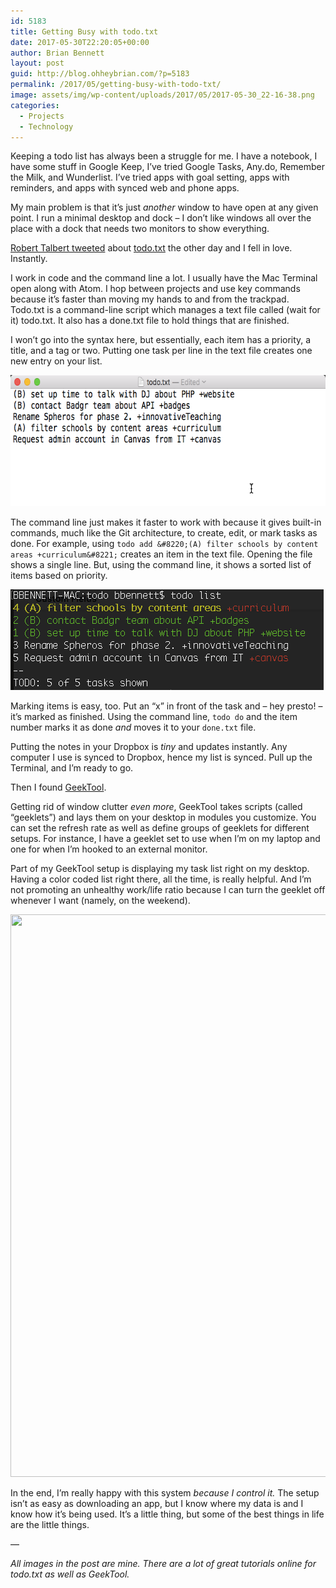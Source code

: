 ```yaml
---
id: 5183
title: Getting Busy with todo.txt
date: 2017-05-30T22:20:05+00:00
author: Brian Bennett
layout: post
guid: http://blog.ohheybrian.com/?p=5183
permalink: /2017/05/getting-busy-with-todo-txt/
image: assets/img/wp-content/uploads/2017/05/2017-05-30_22-16-38.png
categories:
  - Projects
  - Technology
---
```

Keeping a todo list has always been a struggle for me. I have a notebook, I have some stuff in Google Keep, I&#8217;ve tried Google Tasks, Any.do, Remember the Milk, and Wunderlist. I&#8217;ve tried apps with goal setting, apps with reminders, and apps with synced web and phone apps.

My main problem is that it&#8217;s just _another_ window to have open at any given point. I run a minimal desktop and dock &#8211; I don&#8217;t like windows all over the place with a dock that needs two monitors to show everything.

[Robert Talbert tweeted](https://twitter.com/RobertTalbert/status/867847309983457280) about [todo.txt](http://todotxt.com/) the other day and I fell in love. Instantly.

I work in code and the command line a lot. I usually have the Mac Terminal open along with Atom. I hop between projects and use key commands because it&#8217;s faster than moving my hands to and from the trackpad. Todo.txt is a command-line script which manages a text file called (wait for it) todo.txt. It also has a done.txt file to hold things that are finished.

I won&#8217;t go into the syntax here, but essentially, each item has a priority, a title, and a tag or two. Putting one task per line in the text file creates one new entry on your list.

<img src="/assets/img/wp-content/uploads/2017/05/2017-05-30_22-00-28-1.png" alt="" width="640" height="210" class="aligncenter size-full wp-image-5184" sizes="(max-width: 640px) 100vw, 640px" />

The command line just makes it faster to work with because it gives built-in commands, much like the Git architecture, to create, edit, or mark tasks as done. For example, using `todo add &#8220;(A) filter schools by content areas +curriculum&#8221;` creates an item in the text file. Opening the file shows a single line. But, using the command line, it shows a sorted list of items based on priority.

<img src="/assets/img/wp-content/uploads/2017/05/2017-05-30_22-00-28.png" alt="" width="501" height="161" class="aligncenter size-full wp-image-5185" sizes="(max-width: 501px) 100vw, 501px" />

Marking items is easy, too. Put an &#8220;x&#8221; in front of the task and &#8211; hey presto! &#8211; it&#8217;s marked as finished. Using the command line, `todo do` and the item number marks it as done _and_ moves it to your `done.txt` file.

Putting the notes in your Dropbox is _tiny_ and updates instantly. Any computer I use is synced to Dropbox, hence my list is synced. Pull up the Terminal, and I&#8217;m ready to go.

Then I found [GeekTool](https://www.tynsoe.org/v2/geektool/).

Getting rid of window clutter _even more_, GeekTool takes scripts (called &#8220;geeklets&#8221;) and lays them on your desktop in modules you customize. You can set the refresh rate as well as define groups of geeklets for different setups. For instance, I have a geeklet set to use when I&#8217;m on my laptop and one for when I&#8217;m hooked to an external monitor.

Part of my GeekTool setup is displaying my task list right on my desktop. Having a color coded list right there, all the time, is really helpful. And I&#8217;m not promoting an unhealthy work/life ratio because I can turn the geeklet off whenever I want (namely, on the weekend).

[<img src="/assets/img/wp-content/uploads/2017/05/2017-05-30_22-16-38.png" alt="" width="1440" height="900" class="aligncenter size-full wp-image-5187" />](https://blog.ohheybrian.com/wp-content/uploads/2017/05/2017-05-30_22-16-38.png)

In the end, I&#8217;m really happy with this system _because I control it._ The setup isn&#8217;t as easy as downloading an app, but I know where my data is and I know how it&#8217;s being used. It&#8217;s a little thing, but some of the best things in life are the little things.

&#8212;

_All images in the post are mine. There are a lot of great tutorials online for todo.txt as well as GeekTool._
